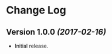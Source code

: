 Change Log
==========

Version 1.0.0 *(2017-02-16)*
----------------------------

- Initial release.